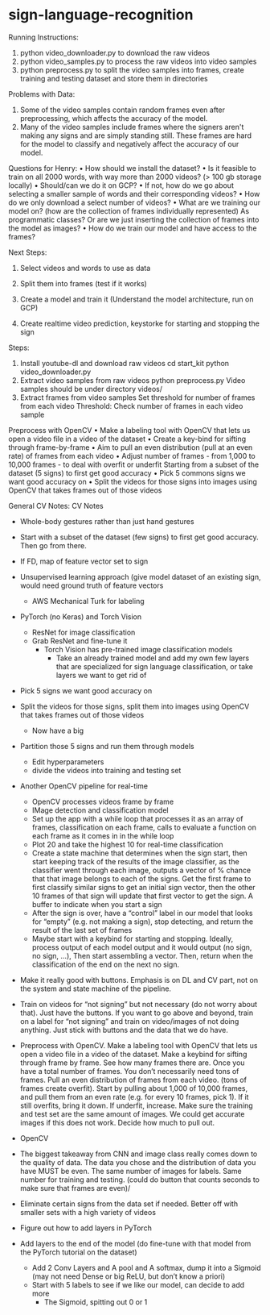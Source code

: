 # sign-language-recognition

Running Instructions:
1. python video_downloader.py to download the raw videos
2. python video_samples.py to process the raw videos into video samples
3. python preprocess.py to split the video samples into frames, create training and testing dataset and store them in directories

Problems with Data:
1. Some of the video samples contain random frames even after preprocessing, which affects the accuracy
of the model.
2. Many of the video samples include frames where the signers aren't making any signs and are simply standing still. These frames are hard for the model to classify and negatively affect the accuracy of our model.

Questions for Henry:
• How should we install the dataset?
• Is it feasible to train on all 2000 words, with way more than 2000 videos? (> 100 gb storage locally)
    • Should/can we do it on GCP?
    • If not, how do we go about selecting a smaller sample of words and their corresponding videos?
• How do we only download a select number of videos?
• What are we training our model on? (how are the collection of frames individually represented) As programmatic classes? Or are we just inserting the collection of frames into the model as images?
• How do we train our model and have access to the frames?

Next Steps:
1. Select videos and words to use as data
2. Split them into frames (test if it works)
3. Create a model and train it (Understand the model architecture, run on GCP)


4. Create realtime video prediction, keystorke for starting and stopping the sign


Steps:
1. Install youtube-dl and download raw videos
    cd start_kit
    python video_downloader.py
2. Extract video samples from raw videos
    python preprocess.py
    Video samples should be under directory videos/
3. Extract frames from video samples
    Set threshold for number of frames from each video
    Threshold: Check number of frames in each video sample 

Preprocess with OpenCV
    • Make a labeling tool with OpenCV that lets us open a video file in a video of the dataset
    • Create a key-bind for sifting through frame-by-frame
    • Aim to pull an even distribution (pull at an even rate) of frames from each video
    • Adjust number of frames - from 1,000 to 10,000 frames - to deal with overfit or underfit
Starting from a subset of the dataset (5 signs) to first get good accuracy
    • Pick 5 commons signs we want good accuracy on
    • Split the videos for those signs into images using OpenCV that takes frames out of those videos















General CV Notes:
CV Notes

* Whole-body gestures rather than just hand gestures
* Start with a subset of the dataset (few signs) to first get good accuracy. Then go from there.
* If FD, map of feature vector set to sign
* Unsupervised learning approach (give model dataset of an existing sign, would need ground truth of feature vectors
    * 	AWS Mechanical Turk for labeling
* PyTorch (no Keras) and Torch Vision
    * ResNet for image classification
    * Grab ResNet and fine-tune it
        * Torch Vision has pre-trained image classification models
            * Take an already trained model and add my own few layers that are specialized for sign language classification, or take layers we want to get rid of
* Pick 5 signs we want good accuracy on
* Split the videos for those signs, split them into images using OpenCV that takes frames out of those videos
    * Now have a big 
* Partition those 5 signs and run them through models
    * Edit hyperparameters
    * divide the videos into training and testing set
* Another OpenCV pipeline for real-time
    * OpenCV processes videos frame by frame
    * IMage detection and classification model
    * Set up the app with a while loop that processes it as an array of frames, classification on each frame, calls to evaluate a function on each frame as it comes in in the while loop
    * Plot 20 and take the highest 10 for real-time classification
    * Create a state machine that determines when the sign start, then start keeping track of the results of the image classifier, as the classifier went through each image, outputs a vector of % chance that that image belongs to each of the signs. Get the first frame to first classify similar signs to get an initial sign vector, then the other 10 frames of that sign will update that first vector to get the sign. A buffer to indicate when you start a sign
    * After the sign is over, have a “control” label in our model that looks for “empty” (e.g. not making a sign), stop detecting, and return the result of the last set of frames
    * Maybe start with a keybind for starting and stopping. Ideally, process output of each model output and it would output (no sign, no sign, …), Then start assembling a vector. Then, return when the classification of the end on the next no sign.
* Make it really good with buttons. Emphasis is on DL and CV part, not on the system and state machine of the pipeline.
* Train on videos for “not signing” but not necessary (do not worry about that). Just have the buttons. If you want to go above and beyond, train on a label for “not signing” and train on video/images of not doing anything. Just stick with buttons and the data that we do have.

* Preprocess with OpenCV. Make a labeling tool with OpenCV that lets us open a video file in a video of the dataset. Make a keybind for sifting through frame by frame. See how many frames there are. Once you have a total number of frames. You don’t necessarily need tons of frames. Pull an even distribution of frames from each video. (tons of frames create overfit). Start by pulling about 1,000 of 10,000 frames, and pull them from an even rate (e.g. for every 10 frames, pick 1). If it still overfits, bring it down. If underfit, increase. Make sure the training and test set are the same amount of images. We could get accurate images if this does not work. Decide how much to pull out.
* OpenCV
* The biggest takeaway from CNN and image class really comes down to the quality of data. The data you chose and the distribution of data you have MUST be even. The same number of images for labels. Same number for training and testing. (could do button that counts seconds to make sure that frames are even)/
* Eliminate certain signs from the data set if needed. Better off with smaller sets with a high variety of videos
* Figure out how to add layers in PyTorch
* Add layers to the end of the model (do fine-tune with that model from the PyTorch tutorial on the dataset)
    * Add 2 Conv Layers and A pool and A softmax, dump it into a Sigmoid (may not need Dense or big ReLU, but don’t know a priori)
    * Start with 5 labels to see if we like our model, can decide to add more
        * The Sigmoid, spitting out 0 or 1

